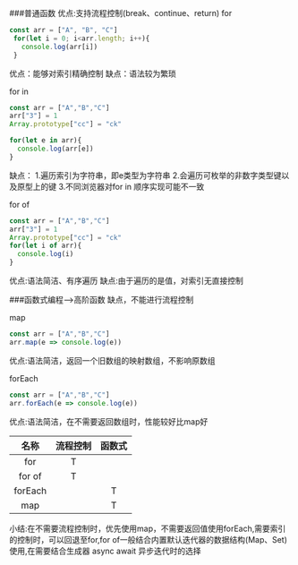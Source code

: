  
###普通函数
优点:支持流程控制(break、continue、return)
for
```js
const arr = ["A", "B", "C"]
 for(let i = 0; i<arr.length; i++){
   console.log(arr[i])
 }
```
 优点：能够对索引精确控制
 缺点：语法较为繁琐

for in 
```js
const arr = ["A","B","C"]
arr["3"] = 1
Array.prototype["cc"] = "ck"

for(let e in arr){
  console.log(arr[e])
}
```
缺点： 
1.遍历索引为字符串，即e类型为字符串
2.会遍历可枚举的非数字类型键以及原型上的键
3.不同浏览器对for in 顺序实现可能不一致

for of 
```js
const arr = ["A","B","C"]
arr["3"] = 1
Array.prototype["cc"] = "ck"
for(let i of arr){
  console.log(i)
}
```
优点:语法简洁、有序遍历
缺点:由于遍历的是值，对索引无直接控制

###函数式编程-->高阶函数
 缺点，不能进行流程控制

map
```js
const arr = ["A","B","C"]
arr.map(e => console.log(e))
```
优点:语法简洁，返回一个旧数组的映射数组，不影响原数组

forEach
```js
const arr = ["A","B","C"]
arr.forEach(e => console.log(e))
```
优点:语法简洁，在不需要返回数组时，性能较好比map好



| 名称 | 流程控制 | 函数式  
| :------:| :------: | :------: |
| for  | T |  | 
| for of | T |  | 
| forEach |  | T | 
| map |  |  T |

小结:在不需要流程控制时，优先使用map，不需要返回值使用forEach,需要索引的控制时，可以回退至for,for of一般结合内置默认迭代器的数据结构(Map、Set)使用,在需要结合生成器 async await 异步迭代时的选择